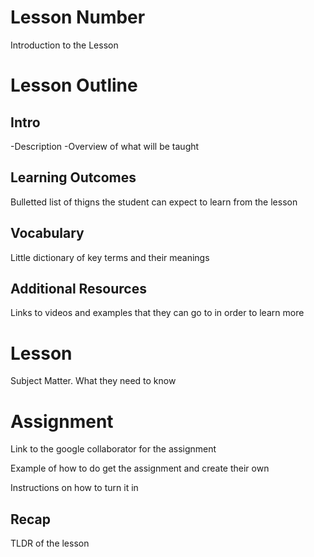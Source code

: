 # Lesson Number

Introduction to the Lesson

# Lesson Outline #

## Intro ##

-Description
-Overview of what will be taught

## Learning Outcomes ##

Bulletted list of thigns the student can expect to learn from the lesson

## Vocabulary ##

Little dictionary of key terms and their meanings

## Additional Resources ##

Links to videos and examples that they can go to in order to learn more

# Lesson #

Subject Matter. What they need to know

# Assignment #

Link to the google collaborator for the assignment

Example of how to do get the assignment and create their own

Instructions on how to turn it in

## Recap ##

TLDR of the lesson